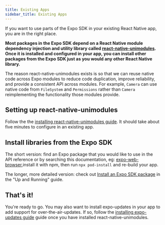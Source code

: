 ```yaml
---
title: Existing Apps
sidebar_title: Existing Apps
---
```


If you want to use parts of the Expo SDK in your existing React Native app, you are in the right place.

**Most packages in the Expo SDK depend on a React Native module dependency injection and utility library called [react-native-unimodules](https://github.com/expo/expo/tree/master/packages/react-native-unimodules). Once it is installed and configured in your app, you can install other packages from the Expo SDK just as you would any other React Native library.**

The reason react-native-unimodules exists is so that we can reuse native code across Expo modules to reduce code duplication, improve reliability, and provide a consistent API across modules. For example, `Camera` can use native code from `FileSystem` and `Permissions` rather than `Camera` reimplementing the functionality those modules provide.

## Setting up react-native-unimodules

Follow the the [installing react-native-unimodules guide](/bare/installing-unimodules/). It should take about five minutes to configure in an existing app.

## Install libraries from the Expo SDK

The short version: find an Expo package that you would like to use in the API reference or by searching this documentation, eg: [expo-web-browser](/versions/latest/sdk/webbrowser/),install it with npm, then run `npx pod-install` and re-build your app.

The longer, more detailed version: check out [Install an Expo SDK package](../hello-world/#install-an-expo-sdk-package) in the "Up and Running" guide.

## That's it!

You're ready to go. You may also want to install expo-updates in your app to add support for over-the-air-updates. If so, follow the [installing expo-updates guide](/bare/installing-updates/) guide once you have installed react-native-unimodules.